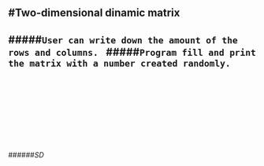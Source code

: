 #__Two-dimensional dinamic matrix__
---
#####```User can write down the amount of the rows and columns. ```
#####```Program fill and print the matrix with a number created randomly. ```
---
<br/><br/><br/><br/><br/><br/><br/><br/>

######_SD_

